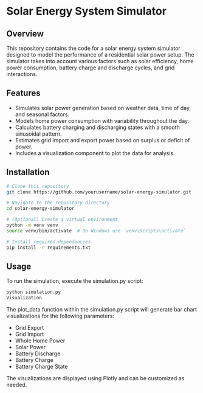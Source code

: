 # Solar Energy System Simulator

## Overview
This repository contains the code for a solar energy system simulator designed to model the performance of a residential solar power setup. The simulator takes into account various factors such as solar efficiency, home power consumption, battery charge and discharge cycles, and grid interactions.

## Features
- Simulates solar power generation based on weather data, time of day, and seasonal factors.
- Models home power consumption with variability throughout the day.
- Calculates battery charging and discharging states with a smooth sinusoidal pattern.
- Estimates grid import and export power based on surplus or deficit of power.
- Includes a visualization component to plot the data for analysis.

## Installation

```bash
# Clone this repository
git clone https://github.com/yourusername/solar-energy-simulator.git

# Navigate to the repository directory
cd solar-energy-simulator

# (Optional) Create a virtual environment
python -m venv venv
source venv/bin/activate  # On Windows use `venv\Scripts\activate`

# Install required dependencies
pip install -r requirements.txt
```
## Usage

To run the simulation, execute the simulation.py script:

```bash
python simulation.py
Visualization
```

The plot_data function within the simulation.py script will generate bar chart visualizations for the following parameters:

- Grid Export
- Grid Import
- Whole Home Power
- Solar Power
- Battery Discharge
- Battery Charge
- Battery Charge State

The visualizations are displayed using Plotly and can be customized as needed.